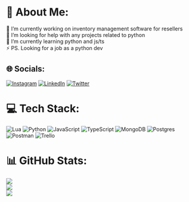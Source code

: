 # 💫 About Me:
🔭 I’m currently working on inventory management software for resellers<br>🤝 I’m looking for help with any projects related to python<br>🌱 I’m currently learning python and js/ts<br>⚡ PS. Looking for a job as a python dev


## 🌐 Socials:
[![Instagram](https://img.shields.io/badge/Instagram-%23E4405F.svg?logo=Instagram&logoColor=white)](https://instagram.com/s_tymek) [![LinkedIn](https://img.shields.io/badge/LinkedIn-%230077B5.svg?logo=linkedin&logoColor=white)](https://linkedin.com/in/tymoteusz-sikora) [![Twitter](https://img.shields.io/badge/Twitter-%231DA1F2.svg?logo=Twitter&logoColor=white)](https://twitter.com/niewiemczego) 

# 💻 Tech Stack:
![Lua](https://img.shields.io/badge/lua-%232C2D72.svg?style=for-the-badge&logo=lua&logoColor=white) ![Python](https://img.shields.io/badge/python-3670A0?style=for-the-badge&logo=python&logoColor=ffdd54) ![JavaScript](https://img.shields.io/badge/javascript-%23323330.svg?style=for-the-badge&logo=javascript&logoColor=%23F7DF1E) ![TypeScript](https://img.shields.io/badge/typescript-%23007ACC.svg?style=for-the-badge&logo=typescript&logoColor=white) ![MongoDB](https://img.shields.io/badge/MongoDB-%234ea94b.svg?style=for-the-badge&logo=mongodb&logoColor=white) ![Postgres](https://img.shields.io/badge/postgres-%23316192.svg?style=for-the-badge&logo=postgresql&logoColor=white) ![Postman](https://img.shields.io/badge/Postman-FF6C37?style=for-the-badge&logo=postman&logoColor=white) ![Trello](https://img.shields.io/badge/Trello-%23026AA7.svg?style=for-the-badge&logo=Trello&logoColor=white)
# 📊 GitHub Stats:
![](https://github-readme-stats.vercel.app/api?username=niewiemczego&theme=nord&hide_border=false&include_all_commits=false&count_private=true)<br/>
![](https://github-readme-streak-stats.herokuapp.com/?user=niewiemczego&theme=nord&hide_border=false)<br/>
![](https://github-readme-stats.vercel.app/api/top-langs/?username=niewiemczego&theme=nord&hide_border=false&include_all_commits=false&count_private=true&layout=compact)

<!-- Proudly created with GPRM ( https://gprm.itsvg.in ) -->
